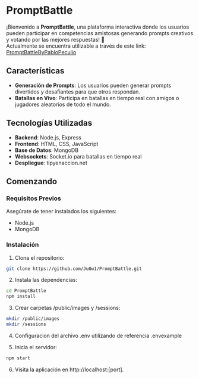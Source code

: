 # PromptBattle

¡Bienvenido a **PromptBattle**, una plataforma interactiva donde los usuarios pueden participar en competencias amistosas generando prompts creativos y votando por las mejores respuestas! 🚀
\
Actualmente se encuentra utilizable a través de este link: [PromptBattleByPabloPeculio](https://dotnet-2024-promptbattle-jp.tipyenaccion.net)

## Características

- **Generación de Prompts**: Los usuarios pueden generar prompts divertidos y desafiantes para que otros respondan.
- **Batallas en Vivo**: Participa en batallas en tiempo real con amigos o jugadores aleatorios de todo el mundo.

## Tecnologías Utilizadas

- **Backend**: Node.js, Express
- **Frontend**: HTML, CSS, JavaScript
- **Base de Datos**: MongoDB
- **Websockets**: Socket.io para batallas en tiempo real
- **Despliegue**: tipyenaccion.net

## Comenzando

### Requisitos Previos

Asegúrate de tener instalados los siguientes:

- Node.js
- MongoDB

### Instalación

1. Clona el repositorio:
  ```bash
  git clone https://github.com/Ju0w1/PromptBattle.git
  ```

2. Instala las dependencias:
  ```bash
  cd PromptBattle
  npm install
  ```

3. Crear carpetas /public/images y /sessions:
  ```bash
  mkdir /public/images
  mkdir /sessions
  ```

4. Configuracion del archivo .env utilizando de referencia .envexample

5. Inicia el servidor:
  ```bash
  npm start
  ```

6. Visita la aplicación en http://localhost:[port].



